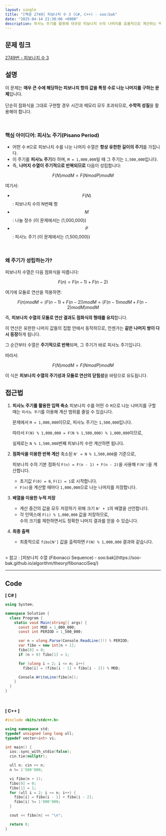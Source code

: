 ```yaml
---
layout: single
title: "[백준 2749] 피보나치 수 3 (C#, C++) - soo:bak"
date: "2025-04-14 21:30:06 +0900"
description: 피사노 주기를 활용해 대규모 피보나치 수의 나머지를 효율적으로 계산하는 백준 2749번 문제의 C# 및 C++ 풀이와 해설
---
```


## 문제 링크
[2749번 - 피보나치 수 3](https://www.acmicpc.net/problem/2749)


## 설명
이 문제는 **매우 큰 수에 해당하는 피보나치 항의 값을 특정 수로 나눈 나머지를 구하는 문제**입니다.<br>
<br>
단순히 점화식을 그대로 구현할 경우 시간과 메모리 모두 초과되므로, **수학적 성질**을 활용해야 합니다.

<br>

### 핵심 아이디어: 피사노 주기(Pisano Period)

- 어떤 수 `M`으로 피보나치 수를 나눈 나머지 수열은 **항상 유한한 길이의 주기**를 가집니다.
- 이 주기를 **피사노 주기**라 하며, `M = 1,000,000`일 때 그 주기는 `1,500,000`입니다.
- 즉, **나머지 수열이 주기적으로 반복되므로** 다음이 성립합니다:

$$
F(N) mod M = F(N mod P) mod M
$$

여기서:
- $$F(N)$$: 피보나치 수의 N번째 항
- $$M$$: 나눌 정수 (이 문제에서는 \(1,000,000\))
- $$P$$: 피사노 주기 (이 문제에서는 \(1,500,000\))

<br>

### 왜 주기가 성립하는가?

피보나치 수열은 다음 점화식을 따릅니다:

$$
F(n) = F(n - 1) + F(n - 2)
$$

여기에 모듈로 연산을 적용하면:

$$
F(n) mod M = (F(n-1) + F(n-2)) mod M = (F(n-1) mod M + F(n-2) mod M) mod M$$

즉, **피보나치 수열의 모듈로 연산 결과도 점화식의 형태를 유지**합니다.<br>

이 연산은 유한한 나머지 값들의 집합 안에서 동작하므로, 언젠가는 **같은 나머지 쌍이 다시 등장**하게 됩니다.<br>

그 순간부터 수열은 **주기적으로 반복**되며, 그 주기가 바로 피사노 주기입니다.<br>

따라서:

$$
F(N) mod M = F(N mod P) mod M
$$

이 식은 **피보나치 수열의 주기성과 모듈로 연산의 닫힘성**을 바탕으로 유도됩니다.<br>


## 접근법

1. **피사노 주기를 활용한 입력 축소**
   피보나치 수를 어떤 수 `M`으로 나눈 나머지를 구할 때는 `피사노 주기`를 이용해 계산 범위를 줄일 수 있습니다.  <br>

   문제에서 `M = 1,000,000`이므로, 피사노 주기는 `1,500,000`입니다.  <br>

   따라서 `F(N) % 1,000,000 = F(N % 1,500,000) % 1,000,000`이므로,  <br>

   실제로는 `N % 1,500,000`번째 피보나치 수만 계산하면 됩니다.<br>

2. **점화식을 이용한 반복 계산**
   축소된 `N' = N % 1,500,000`을 기준으로,  <br>

   피보나치 수의 기본 점화식 `F(n) = F(n - 1) + F(n - 2)`을 사용해 `F(N')`을 계산합니다.  <br>

   - 초기값 `F(0) = 0`, `F(1) = 1`로 시작합니다.<br>
   - `F(n)`을 계산할 때마다 `1,000,000`으로 나눈 나머지를 저장합니다.<br>

3. **배열을 이용한 누적 저장**
   - 계산 중간의 값을 모두 저장하기 위해 크기 `N' + 1`의 배열을 선언합니다.<br>
   - 각 인덱스에 `F(i) % 1,000,000` 값을 저장하므로,  <br>
     수의 크기를 제한하면서도 정확한 나머지 결과를 얻을 수 있습니다.<br>

4. **최종 출력**
   - 최종적으로 `fibo[N']` 값을 출력하면 `F(N) % 1,000,000` 결과와 같습니다.<br>

<br>
> 참고 : [피보나치 수열 (Fibonacci Sequence) - soo:bak](https://soo-bak.github.io/algorithm/theory/fibonacciSeq/)

<br>

---

## Code
<b>[ C# ] </b>
<br>

```csharp
using System;

namespace Solution {
  class Program {
    static void Main(string[] args) {
      const int MOD = 1_000_000;
      const int PERIOD = 1_500_000;

      var n = ulong.Parse(Console.ReadLine()!) % PERIOD;
      var fibo = new int[n + 1];
      fibo[0] = 0;
      if (n > 0) fibo[1] = 1;

      for (ulong i = 2; i <= n; i++)
        fibo[i] = (fibo[i - 1] + fibo[i - 2]) % MOD;

      Console.WriteLine(fibo[n]);
    }
  }
}
```

<br><br>
<b>[ C++ ] </b>
<br>

```cpp
#include <bits/stdc++.h>

using namespace std;
typedef unsigned long long ull;
typedef vector<int> vi;

int main() {
  ios::sync_with_stdio(false);
  cin.tie(nullptr);

  ull n; cin >> n;
  n %= 1'500'000;

  vi fibo(n + 1);
  fibo[0] = 0;
  fibo[1] = 1;
  for (ull i = 2; i <= n; i++) {
    fibo[i] = fibo[i - 1] + fibo[i - 2];
    fibo[i] %= 1'000'000;
  }

  cout << fibo[n] << "\n";

  return 0;
}
```
